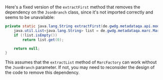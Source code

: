 Here's a fixed version of the `extractFirst` method that removes the dependency on the `JsonBranch` class, since it's not imported correctly and seems to be unavailable:
```java
private static java.lang.String extractFirst(de.gwdg.metadataqa.api.model.pathcache.JsonPathCache cache) {
    java.util.List<java.lang.String> list = de.gwdg.metadataqa.marc.MarcFactory.extractList(cache);
    if (!list.isEmpty())
        return list.get(0);

    return null;
}
```
This assumes that the `extractList` method of `MarcFactory` can work without the `JsonBranch` parameter. If not, you may need to reconsider the design of the code to remove this dependency.